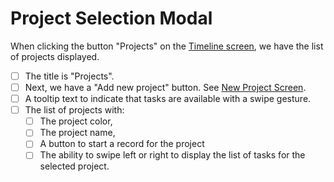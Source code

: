 # Project Selection Modal

When clicking the button "Projects" on the [Timeline screen](timeline-screen.md), we have the list of projects displayed.

- [ ] The title is "Projects".
- [ ] Next, we have a "Add new project" button. See [New Project Screen](new-project-screen.md).
- [ ] A tooltip text to indicate that tasks are available with a swipe gesture.
- [ ] The list of projects with:
  - [ ] The project color,
  - [ ] The project name,
  - [ ] A button to start a record for the project
  - [ ] The ability to swipe left or right to display the list of tasks for the selected project.
